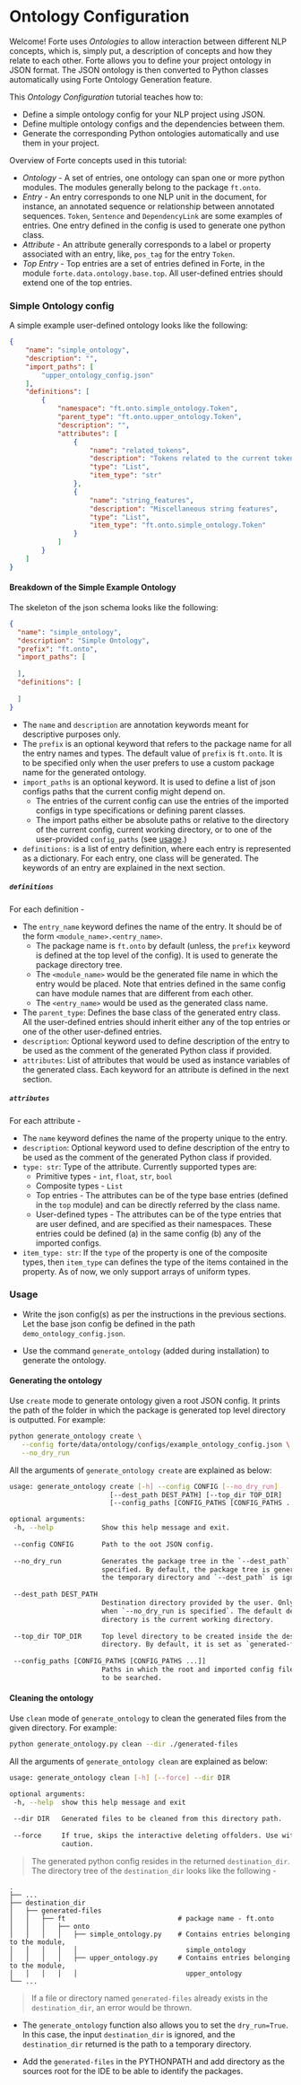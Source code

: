 # Ontology Configuration #

Welcome! Forte uses _Ontologies_ to allow interaction between different NLP concepts, which is, simply put, a description of concepts and how they relate to each other. Forte allows you to define your project ontology in JSON format. The JSON ontology is then converted to Python classes automatically using Forte Ontology Generation feature.

This _Ontology Configuration_ tutorial teaches how to:
* Define a simple ontology config for your NLP project using JSON.
* Define multiple ontology configs and the dependencies between them.
* Generate the corresponding Python ontologies automatically and use them in your project. 

Overview of Forte concepts used in this tutorial:
* *Ontology* - A set of entries, one ontology can span one or more python 
modules. The modules generally belong to the package `ft.onto`.
* *Entry* - An entry corresponds to one NLP unit in the document, for instance, an annotated sequence or relationship between annotated sequences. `Token`, `Sentence` and `DependencyLink` are some examples of entries. One entry defined in the config is used to generate one python class.
* *Attribute* - An attribute generally corresponds to a label or property associated with an entry, like, `pos_tag` for the entry `Token`.
* *Top Entry* - Top entries are a set of entries defined in Forte, in the module `forte.data.ontology.base.top`. All user-defined entries should extend one of the top entries.
 
### Simple Ontology config ###
A simple example user-defined ontology looks like the following:
```json
{
    "name": "simple_ontology",
    "description": "",
    "import_paths": [
        "upper_ontology_config.json"
    ],
    "definitions": [
        {
            "namespace": "ft.onto.simple_ontology.Token",
            "parent_type": "ft.onto.upper_ontology.Token",
            "description": "",
            "attributes": [
                {
                    "name": "related_tokens",
                    "description": "Tokens related to the current token",
                    "type": "List",
                    "item_type": "str"
                },
                {
                    "name": "string_features",
                    "description": "Miscellaneous string features",
                    "type": "List",
                    "item_type": "ft.onto.simple_ontology.Token"
                }
            ]
        }
    ]
}
```
#### Breakdown of the Simple Example Ontology ####
The skeleton of the json schema looks like the following:
```json
{
  "name": "simple_ontology",
  "description": "Simple Ontology",
  "prefix": "ft.onto",
  "import_paths": [
  
  ],
  "definitions": [
  
  ]
}
```
- The `name` and `description` are annotation keywords meant for descriptive
purposes only.
- The `prefix` is an optional keyword that refers to the package name for all
the entry names and types. The default value of `prefix` is `ft.onto`. 
It is to be specified only when the user prefers to use a custom package name
for the generated ontology.
- `import_paths` is an optional keyword. It is used to define a list of json
configs paths that the current config might depend on.
    - The entries of the current config can use the entries of the imported
    configs in type specifications or defining parent classes. 
    - The import paths either be absolute paths or relative to the directory of 
    the current config, current working directory, or to one of the
    user-provided ``config_paths`` (see [usage](#usage).)
- `definitions:` is a list of entry definition, where each entry is represented
as a dictionary. For each entry, one class will be generated. The keywords of an
entry are explained in the next section.

##### ```definitions``` #####
For each definition - 
* The `entry_name` keyword defines the name of the entry. It should be 
of the form ```<module_name>.<entry_name>```.
    * The package name is `ft.onto` by default (unless, the ``prefix`` keyword 
    is defined at the top level of the config). It is used to generate the package directory tree.
    * The `<module_name>` would be the generated file name in which the entry would be placed. Note that entries defined in the same
    config can have module names that are different from each other.
    * The `<entry_name>` would be used as the generated class name.
 * The `parent_type`: Defines the base class of the generated entry class. All the user-defined entries should inherit either any of the top entries or one of the other user-defined entries.
 * `description`: Optional keyword used to define description of the entry to be used as the comment of the generated Python class if provided.
 * `attributes`: List of attributes that would be used as instance variables of the generated class. Each keyword for an attribute is defined in the next section.

##### ```attributes``` #####
For each attribute - 
* The `name` keyword defines the name of the property unique to the entry.
* `description`: Optional keyword used to define description of the entry to be used as the comment of the generated Python class if provided.
* `type: str`: Type of the attribute. Currently supported types are:
    * Primitive types - `int`, `float`, `str`, `bool`
    * Composite types - `List`
    * Top entries - The attributes can be of the type base
    entries (defined in the `top` module) and can be directly referred by the
     class name.
    * User-defined types - The attributes can be of the type entries that are
    user defined, and are specified as their namespaces. These entries could be
    defined (a) in the same config (b) any of the imported configs.
* `item_type: str`: If the `type` of the property is one of the composite types, then `item_type` can defines the type of the items contained in the property. As of now, we only support arrays of uniform types.

### Usage ###
* Write the json config(s) as per the instructions in the previous sections. Let the base json config be defined in the path ``demo_ontology_config.json``.

* Use the command `generate_ontology` (added during installation) to generate 
the ontology. 

 #### Generating the ontology ####
 Use ``create`` mode to generate ontology given a root JSON config. It prints the
 path of the folder in which the package is generated top level directory is 
 outputted. For example:
 ```bash
python generate_ontology create \
    --config forte/data/ontology/configs/example_ontology_config.json \
    --no_dry_run
 ```
 All the arguments of `generate_ontology create` are explained as below: 
 ```bash
 usage: generate_ontology create [-h] --config CONFIG [--no_dry_run]
                          [--dest_path DEST_PATH] [--top_dir TOP_DIR]
                          [--config_paths [CONFIG_PATHS [CONFIG_PATHS ...]]]

optional arguments:
  -h, --help            Show this help message and exit.
  
  --config CONFIG       Path to the oot JSON config.
  
  --no_dry_run          Generates the package tree in the `--dest_path` if 
                        specified. By default, the package tree is generated in 
                        the temporary directory and `--dest_path` is ignored.
                        
  --dest_path DEST_PATH
                        Destination directory provided by the user. Only used
                        when `--no_dry_run is specified`. The default destination
                        directory is the current working directory.
                        
  --top_dir TOP_DIR     Top level directory to be created inside the destination
                        directory. By default, it is set as `generated-files`.
                        
  --config_paths [CONFIG_PATHS [CONFIG_PATHS ...]]
                        Paths in which the root and imported config files are
                        to be searched.
 ```
 #### Cleaning the ontology ####
 Use `clean` mode of `generate_ontology` to clean the generated files from the 
 given directory. For example:
 ```bash
python generate_ontology.py clean --dir ./generated-files
``` 
  All the arguments of `generate_ontology clean` are explained as below:
 ```bash
 usage: generate_ontology clean [-h] [--force] --dir DIR

optional arguments:
  -h, --help  show this help message and exit
  
  --dir DIR   Generated files to be cleaned from this directory path.
  
  --force     If true, skips the interactive deleting offolders. Use with
              caution.
 ```
  > The generated python config resides in the returned ``destination_dir``. The directory tree of the `destination_dir` looks like the following -

    .
    ├── ...
    ├── destination_dir
    │   ├── generated-files
    │   │   ├── ft                            # package name - ft.onto
    │   │   │   ├── onto
    │   │   │   │   ├── simple_ontology.py    # Contains entries belonging to the module, 
    │   │   │   │   │                           simple_ontology
    │   │   │   │   ├── upper_ontology.py     # Contains entries belonging to the module, 
    │   │   │   │   │                           upper_ontology
    └── ...
     
> If a file or directory named `generated-files` already exists in the `destination_dir`, an error would be thrown.

* The ``generate_ontology`` function also allows you to set the `dry_run=True`. In this case, the input `destination_dir` is ignored, and the `destination_dir` returned is the path to a temporary directory.

* Add the ``generated-files`` in the PYTHONPATH and add directory as the sources root for the IDE to be able to identify the packages.
<!-- TODO: write the steps to clean the generated code -->
  
